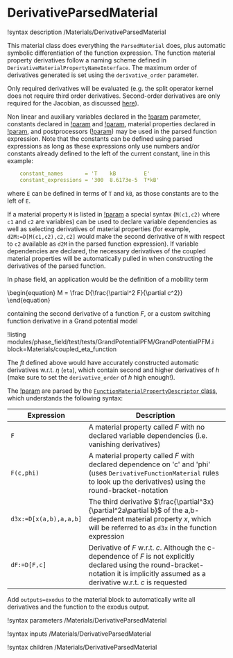 # DerivativeParsedMaterial

!syntax description /Materials/DerivativeParsedMaterial

This material class does everything the `ParsedMaterial` does, plus automatic
symbolic differentiation of the function expression. The function material
property derivatives follow a naming scheme defined in
`DerivativeMaterialPropertyNameInterface`. The maximum order of derivatives
generated is set using the `derivative_order` parameter.

Only required derivatives will be evaluated (e.g. the split operator kernel does
not require third order derivatives. Second-order derivatives are only required
for the Jacobian, as discussed [here](../)).

Non linear and auxiliary variables declared in the
[!param](/Materials/DerivativeParsedMaterial/args) parameter, constants declared in
[!param](/Materials/DerivativeParsedMaterial/constant_names) and
[!param](/Materials/DerivativeParsedMaterial/constant_expressions), material properties
declared in [!param](/Materials/DerivativeParsedMaterial/material_property_names), and
postprocessors ([!param](/Materials/DerivativeParsedMaterial/postprocessor_names)) may be
used in the parsed function expression. Note that the constants can be defined
using parsed expressions as long as these expressions only use numbers and/or
constants already defined to the left of the current constant, line in this
example:

```yaml
    constant_names       = 'T    kB         E'
    constant_expressions = '300  8.6173e-5  T*kB'
```

where `E` can be defined in terms of `T` and `kB`, as those constants are to the
left of `E`.

If a material property `M` is listed in
[!param](/Materials/DerivativeParsedMaterial/material_property_names) a special syntax
(`M(c1,c2)` where `c1` and `c2` are variables) can be used to declare variable
dependencies  as well as selecting derivatives of material properties (for
example, `d2M:=D[M(c1,c2),c2,c2]` would make the second derivative of `M` with
respect to `c2` available as `d2M` in the parsed function expression). If
variable dependencies are declared, the necessary derivatives of the coupled
material properties will be automatically pulled in when constructing the
derivatives of the parsed function.

In phase field, an application would be the definition of a mobility term

\begin{equation}
M = \frac D{\frac{\partial^2 F}{\partial c^2}}
\end{equation}

containing the second derivative of a function $F$, or a custom switching
function derivative in a Grand potential model

!listing modules/phase_field/test/tests/GrandPotentialPFM/GrandPotentialPFM.i block=Materials/coupled_eta_function

The *ft* defined above would have accurately constructed automatic derivatives
w.r.t. $\eta$ (`eta`), which contain second and higher derivatives of $h$ (make
sure to set the `derivative_order` of $h$ high enough!).

The [!param](/Materials/DerivativeParsedMaterial/material_property_names) are parsed by
the [`FunctionMaterialPropertyDescriptor` class](http://mooseframework.org/docs/doxygen/modules/classFunctionMaterialPropertyDescriptor.html),
which understands the following syntax:

| Expression | Description |
| - | - |
| `F` | A material property called *F* with no declared variable dependencies (i.e. vanishing derivatives) |
| `F(c,phi)` | A material property called *F* with declared dependence on 'c' and 'phi' (uses `DerivativeFunctionMaterial` rules to look up the derivatives) using the round-bracket-notation |
| `d3x:=D[x(a,b),a,a,b]` | The third derivative $\frac{\partial^3x}{\partial^2a\partial b}$ of the a,b-dependent material property *x*, which will be referred to as `d3x` in the function expression |
| `dF:=D[F,c]` | Derivative of *F* w.r.t. *c*. Although the c-dependence of *F* is not explicitly declared using the round-bracket-notation it is implicitly assumed as a derivative w.r.t. *c* is requested |

Add `outputs=exodus` to the material block to automatically write all
derivatives and the function to the exodus output.

!syntax parameters /Materials/DerivativeParsedMaterial

!syntax inputs /Materials/DerivativeParsedMaterial

!syntax children /Materials/DerivativeParsedMaterial
